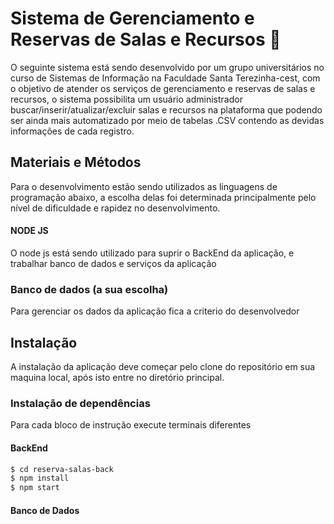 # Sistema de Gerenciamento e Reservas de Salas e Recursos :memo:
O seguinte sistema está sendo desenvolvido por um grupo universitários no curso de Sistemas de Informação na Faculdade Santa Terezinha-cest, com o objetivo de atender os serviços de gerenciamento e reservas de salas e recursos, o sistema possibilita um usuário administrador buscar/inserir/atualizar/excluir salas e recursos na plataforma que podendo ser ainda mais automatizado por meio de tabelas .CSV contendo as devidas informações de cada registro.

## Materiais e Métodos
Para o desenvolvimento estão sendo utilizados as linguagens de programação abaixo, a escolha delas foi determinada principalmente pelo nível de dificuldade e rapidez no desenvolvimento. 

#### NODE JS
O node js está sendo utilizado para suprir o BackEnd da aplicação, e trabalhar banco de dados e serviços da aplicação

### Banco de dados (a sua escolha)
Para gerenciar os dados da aplicação fica a criterio do desenvolvedor

## Instalação
A instalação da aplicação deve começar pelo clone do repositório em sua maquina local, após isto entre no diretório principal.

### Instalação de dependências
Para cada bloco de instrução execute terminais diferentes

#### BackEnd
```sh
$ cd reserva-salas-back
$ npm install
$ npm start
```
#### Banco de Dados
